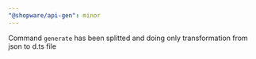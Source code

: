 ```yaml
---
"@shopware/api-gen": minor
---
```


Command `generate` has been splitted and doing only transformation from json to d.ts file
